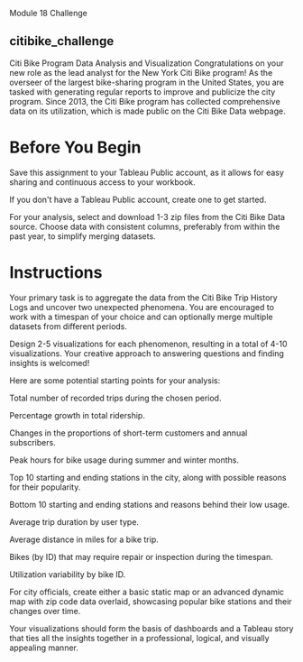 Module 18 Challenge
## citibike_challenge

Citi Bike Program Data Analysis and Visualization
Congratulations on your new role as the lead analyst for the New York Citi Bike program! As the overseer of the largest bike-sharing program in the United States, you are tasked with generating regular reports to improve and publicize the city program. Since 2013, the Citi Bike program has collected comprehensive data on its utilization, which is made public on the Citi Bike Data webpage.

# Before You Begin
Save this assignment to your Tableau Public account, as it allows for easy sharing and continuous access to your workbook.

If you don't have a Tableau Public account, create one to get started.

For your analysis, select and download 1-3 zip files from the Citi Bike Data source. Choose data with consistent columns, preferably from within the past year, to simplify merging datasets.

# Instructions
Your primary task is to aggregate the data from the Citi Bike Trip History Logs and uncover two unexpected phenomena. You are encouraged to work with a timespan of your choice and can optionally merge multiple datasets from different periods.

Design 2-5 visualizations for each phenomenon, resulting in a total of 4-10 visualizations. Your creative approach to answering questions and finding insights is welcomed!

Here are some potential starting points for your analysis:

Total number of recorded trips during the chosen period.

Percentage growth in total ridership.

Changes in the proportions of short-term customers and annual subscribers.

Peak hours for bike usage during summer and winter months.

Top 10 starting and ending stations in the city, along with possible reasons for their popularity.

Bottom 10 starting and ending stations and reasons behind their low usage.

Average trip duration by user type.

Average distance in miles for a bike trip.

Bikes (by ID) that may require repair or inspection during the timespan.

Utilization variability by bike ID.

For city officials, create either a basic static map or an advanced dynamic map with zip code data overlaid, showcasing popular bike stations and their changes over time.

Your visualizations should form the basis of dashboards and a Tableau story that ties all the insights together in a professional, logical, and visually appealing manner.

